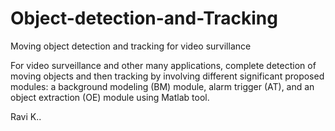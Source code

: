 # Object-detection-and-Tracking
Moving object detection and tracking for video survillance

For video surveillance and other many applications, complete detection of moving objects and
then tracking by involving different significant proposed modules: a background modeling
(BM) module, alarm trigger (AT), and an object extraction (OE) module using Matlab tool.

Ravi K..

